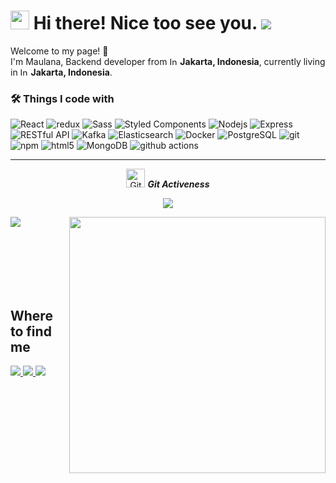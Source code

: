 # <img src="https://emojis.slackmojis.com/emojis/images/1531849430/4246/blob-sunglasses.gif?1531849430" width="30"/> Hi there! Nice too see you. ![](https://komarev.com/ghpvc/?username=dafaathaillah&color=4c71f2)

<p>Welcome to my page! 👋 </br> I'm Maulana, Backend developer from <img src="https://flagcdn.com/16x12/id.png" width="13" alt="Indonesia Flag"/> <b>Jakarta, Indonesia</b>, currently living in <img src="https://flagcdn.com/16x12/id.png" width="13" alt="Indonesia Flag"/> <b>Jakarta, Indonesia</b>. </p>

### 🛠 Things I code with
<p>
<img alt="React" src="https://img.shields.io/badge/-React-45b8d8?style=flat-square&logo=react&logoColor=white" />
<img alt="redux" src="https://img.shields.io/badge/-Redux-764ABC?style=flat-square&logo=redux&logoColor=white" />
<img alt="Sass" src="https://img.shields.io/badge/-Sass-CC6699?style=flat-square&logo=sass&logoColor=white" />
<img alt="Styled Components" src="https://img.shields.io/badge/-Styled_Components-db7092?style=flat-square&logo=styled-components&logoColor=white" />
<img alt="Nodejs" src="https://img.shields.io/badge/-Nodejs-43853d?style=flat-square&logo=Node.js&logoColor=white" />
<img alt="Express" src="https://img.shields.io/badge/-Express-000000?style=flat-square&logo=express&logoColor=white" />
<img alt="RESTful API" src="https://img.shields.io/badge/-RESTful_API-0077B6?style=flat-square&logo=json&logoColor=white" />
<img alt="Kafka" src="https://img.shields.io/badge/-Apache_Kafka-232F3E?style=flat-square&logo=apachekafka&logoColor=white" />
<img alt="Elasticsearch" src="https://img.shields.io/badge/-Elasticsearch-005571?style=flat-square&logo=elasticsearch&logoColor=white" />
<img alt="Docker" src="https://img.shields.io/badge/-Docker-46a2f1?style=flat-square&logo=docker&logoColor=white" />
<img alt="PostgreSQL" src="https://img.shields.io/badge/-PostgreSQL-336791?style=flat-square&logo=postgresql&logoColor=white" />
<img alt="git" src="https://img.shields.io/badge/-Git-F05032?style=flat-square&logo=git&logoColor=white" />
<img alt="npm" src="https://img.shields.io/badge/-NPM-CB3837?style=flat-square&logo=npm&logoColor=white" />
<img alt="html5" src="https://img.shields.io/badge/-HTML5-E34F26?style=flat-square&logo=html5&logoColor=white" />
<img alt="MongoDB" src="https://img.shields.io/badge/-MongoDB-13aa52?style=flat-square&logo=mongodb&logoColor=white" />
<img alt="github actions" src="https://img.shields.io/badge/-Github_Actions-2088FF?style=flat-square&logo=github-actions&logoColor=white" />
</p>

<hr>
<p align="center">
 <img src="https://media.giphy.com/media/W5eoZHPpUx9sapR0eu/giphy.gif" width="30px" alt="Git"/>&nbsp;<i><b>Git Activeness</b></i></p> 
<p align="center"><img src="https://github-readme-streak-stats.herokuapp.com/?user=Laanaa&theme=tokyonight" /></p>
<p><img align="left" src="https://github-readme-stats.vercel.app/api/top-langs?username=Laanaa&show_icons=true&locale=en&layout=compact&theme=blueberry" /></p>
<p>&nbsp;<img align="right" src="https://github-readme-stats.vercel.app/api?username=Laanaa&show_icons=true&locale=en&theme=blueberry" width="410" /></p><br><br><br><br><br>

## Where to find me
<p align="left">
<a href="mailto:maulanamalik.work@gmail.com">
  <img src="https://img.shields.io/badge/-Email-D14836?style=flat&logo=Gmail&logoColor=white"/>
</a>
<a href="https://www.linkedin.com/in/maulana-maalik-ibrahim">
  <img src="https://img.shields.io/badge/-LinkedIn-0077B5?style=flat&logo=linkedin&logoColor=white"/>
</a> 
<a href="https://www.instagram.com/maulmalk?igsh=MTR6YTA4MDcwMG83bQ%3D%3D&utm_source=qr">
  <img src="https://img.shields.io/badge/-Instagram-E4405F?style=flat&logo=instagram&logoColor=white"/>
</a>
</p>
